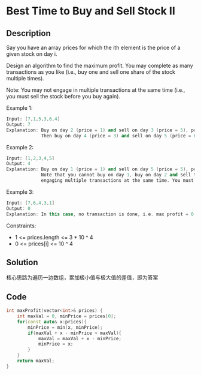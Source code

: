 # Best Time to Buy and Sell Stock II

## Description
Say you have an array prices for which the ith element is the price of a given stock on day i.

Design an algorithm to find the maximum profit. You may complete as many transactions as you like (i.e., buy one and sell one share of the stock multiple times).

Note: You may not engage in multiple transactions at the same time (i.e., you must sell the stock before you buy again).

Example 1:
```C++
Input: [7,1,5,3,6,4]
Output: 7
Explanation: Buy on day 2 (price = 1) and sell on day 3 (price = 5), profit = 5-1 = 4.
             Then buy on day 4 (price = 3) and sell on day 5 (price = 6), profit = 6-3 = 3.
```
Example 2:
```C++
Input: [1,2,3,4,5]
Output: 4
Explanation: Buy on day 1 (price = 1) and sell on day 5 (price = 5), profit = 5-1 = 4.
             Note that you cannot buy on day 1, buy on day 2 and sell them later, as you are
             engaging multiple transactions at the same time. You must sell before buying again.
```
Example 3:
```C++
Input: [7,6,4,3,1]
Output: 0
Explanation: In this case, no transaction is done, i.e. max profit = 0.
```

Constraints:

- 1 <= prices.length <= 3 * 10 ^ 4
- 0 <= prices[i] <= 10 ^ 4


## Solution

核心思路为遍历一边数组，累加极小值与极大值的差值，即为答案

## Code
```c++
int maxProfit(vector<int>& prices) {
    int maxVal = 0, minPrice = prices[0];
    for(const auto& x:prices){
        minPrice = min(x, minPrice);
        if(maxVal + x - minPrice > maxVal){
            maxVal = maxVal + x - minPrice;
            minPrice = x;
        }
    }
    return maxVal;
}
```

